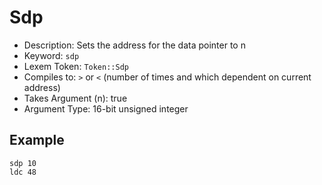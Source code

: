 # Sdp
- Description: Sets the address for the data pointer to n
- Keyword: `sdp`
- Lexem Token: `Token::Sdp`
- Compiles to: `>` or `<` (number of times and which dependent on current address)
- Takes Argument (n): true
- Argument Type: 16-bit unsigned integer

## Example
```
sdp 10
ldc 48
```